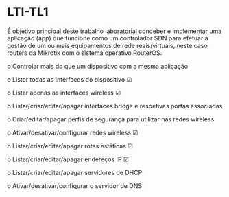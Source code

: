 # LTI-TL1
É objetivo principal deste trabalho laboratorial conceber e implementar uma aplicação (app) que funcione como um controlador SDN para efetuar a gestão de um ou mais equipamentos de rede reais/virtuais, neste caso routers da Mikrotik com o sistema operativo RouterOS.  



o Controlar mais do que um dispositivo com a mesma aplicação

o Listar todas as interfaces do dispositivo ☑

o Listar apenas as interfaces wireless ☑

o Listar/criar/editar/apagar interfaces bridge e respetivas portas associadas

o Criar/editar/apagar perfis de segurança para utilizar nas redes wireless

o Ativar/desativar/configurar redes wireless ☑

o Listar/criar/editar/apagar rotas estáticas ☑

o Listar/criar/editar/apagar endereços IP ☑

o Listar/criar/editar/apagar servidores de DHCP

o Ativar/desativar/configurar o servidor de DNS

